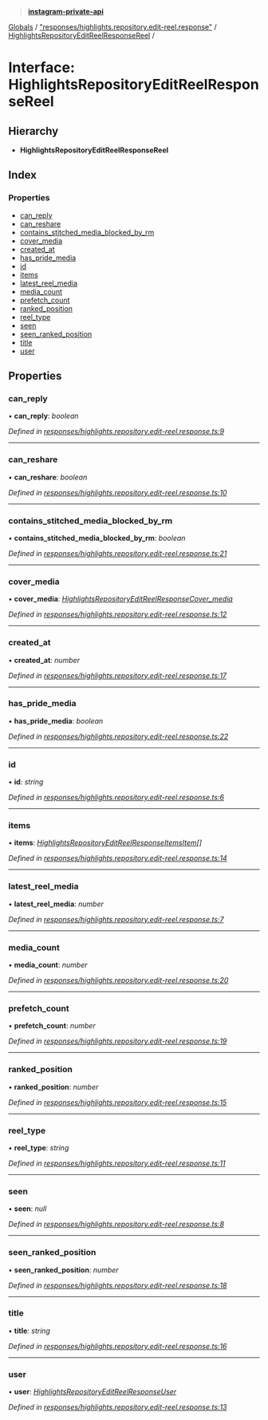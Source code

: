> **[instagram-private-api](../README.md)**

[Globals](../README.md) / ["responses/highlights.repository.edit-reel.response"](../modules/_responses_highlights_repository_edit_reel_response_.md) / [HighlightsRepositoryEditReelResponseReel](_responses_highlights_repository_edit_reel_response_.highlightsrepositoryeditreelresponsereel.md) /

# Interface: HighlightsRepositoryEditReelResponseReel

## Hierarchy

* **HighlightsRepositoryEditReelResponseReel**

## Index

### Properties

* [can_reply](_responses_highlights_repository_edit_reel_response_.highlightsrepositoryeditreelresponsereel.md#can_reply)
* [can_reshare](_responses_highlights_repository_edit_reel_response_.highlightsrepositoryeditreelresponsereel.md#can_reshare)
* [contains_stitched_media_blocked_by_rm](_responses_highlights_repository_edit_reel_response_.highlightsrepositoryeditreelresponsereel.md#contains_stitched_media_blocked_by_rm)
* [cover_media](_responses_highlights_repository_edit_reel_response_.highlightsrepositoryeditreelresponsereel.md#cover_media)
* [created_at](_responses_highlights_repository_edit_reel_response_.highlightsrepositoryeditreelresponsereel.md#created_at)
* [has_pride_media](_responses_highlights_repository_edit_reel_response_.highlightsrepositoryeditreelresponsereel.md#has_pride_media)
* [id](_responses_highlights_repository_edit_reel_response_.highlightsrepositoryeditreelresponsereel.md#id)
* [items](_responses_highlights_repository_edit_reel_response_.highlightsrepositoryeditreelresponsereel.md#items)
* [latest_reel_media](_responses_highlights_repository_edit_reel_response_.highlightsrepositoryeditreelresponsereel.md#latest_reel_media)
* [media_count](_responses_highlights_repository_edit_reel_response_.highlightsrepositoryeditreelresponsereel.md#media_count)
* [prefetch_count](_responses_highlights_repository_edit_reel_response_.highlightsrepositoryeditreelresponsereel.md#prefetch_count)
* [ranked_position](_responses_highlights_repository_edit_reel_response_.highlightsrepositoryeditreelresponsereel.md#ranked_position)
* [reel_type](_responses_highlights_repository_edit_reel_response_.highlightsrepositoryeditreelresponsereel.md#reel_type)
* [seen](_responses_highlights_repository_edit_reel_response_.highlightsrepositoryeditreelresponsereel.md#seen)
* [seen_ranked_position](_responses_highlights_repository_edit_reel_response_.highlightsrepositoryeditreelresponsereel.md#seen_ranked_position)
* [title](_responses_highlights_repository_edit_reel_response_.highlightsrepositoryeditreelresponsereel.md#title)
* [user](_responses_highlights_repository_edit_reel_response_.highlightsrepositoryeditreelresponsereel.md#user)

## Properties

###  can_reply

• **can_reply**: *boolean*

*Defined in [responses/highlights.repository.edit-reel.response.ts:9](https://github.com/dilame/instagram-private-api/blob/3e16058/src/responses/highlights.repository.edit-reel.response.ts#L9)*

___

###  can_reshare

• **can_reshare**: *boolean*

*Defined in [responses/highlights.repository.edit-reel.response.ts:10](https://github.com/dilame/instagram-private-api/blob/3e16058/src/responses/highlights.repository.edit-reel.response.ts#L10)*

___

###  contains_stitched_media_blocked_by_rm

• **contains_stitched_media_blocked_by_rm**: *boolean*

*Defined in [responses/highlights.repository.edit-reel.response.ts:21](https://github.com/dilame/instagram-private-api/blob/3e16058/src/responses/highlights.repository.edit-reel.response.ts#L21)*

___

###  cover_media

• **cover_media**: *[HighlightsRepositoryEditReelResponseCover_media](_responses_highlights_repository_edit_reel_response_.highlightsrepositoryeditreelresponsecover_media.md)*

*Defined in [responses/highlights.repository.edit-reel.response.ts:12](https://github.com/dilame/instagram-private-api/blob/3e16058/src/responses/highlights.repository.edit-reel.response.ts#L12)*

___

###  created_at

• **created_at**: *number*

*Defined in [responses/highlights.repository.edit-reel.response.ts:17](https://github.com/dilame/instagram-private-api/blob/3e16058/src/responses/highlights.repository.edit-reel.response.ts#L17)*

___

###  has_pride_media

• **has_pride_media**: *boolean*

*Defined in [responses/highlights.repository.edit-reel.response.ts:22](https://github.com/dilame/instagram-private-api/blob/3e16058/src/responses/highlights.repository.edit-reel.response.ts#L22)*

___

###  id

• **id**: *string*

*Defined in [responses/highlights.repository.edit-reel.response.ts:6](https://github.com/dilame/instagram-private-api/blob/3e16058/src/responses/highlights.repository.edit-reel.response.ts#L6)*

___

###  items

• **items**: *[HighlightsRepositoryEditReelResponseItemsItem](_responses_highlights_repository_edit_reel_response_.highlightsrepositoryeditreelresponseitemsitem.md)[]*

*Defined in [responses/highlights.repository.edit-reel.response.ts:14](https://github.com/dilame/instagram-private-api/blob/3e16058/src/responses/highlights.repository.edit-reel.response.ts#L14)*

___

###  latest_reel_media

• **latest_reel_media**: *number*

*Defined in [responses/highlights.repository.edit-reel.response.ts:7](https://github.com/dilame/instagram-private-api/blob/3e16058/src/responses/highlights.repository.edit-reel.response.ts#L7)*

___

###  media_count

• **media_count**: *number*

*Defined in [responses/highlights.repository.edit-reel.response.ts:20](https://github.com/dilame/instagram-private-api/blob/3e16058/src/responses/highlights.repository.edit-reel.response.ts#L20)*

___

###  prefetch_count

• **prefetch_count**: *number*

*Defined in [responses/highlights.repository.edit-reel.response.ts:19](https://github.com/dilame/instagram-private-api/blob/3e16058/src/responses/highlights.repository.edit-reel.response.ts#L19)*

___

###  ranked_position

• **ranked_position**: *number*

*Defined in [responses/highlights.repository.edit-reel.response.ts:15](https://github.com/dilame/instagram-private-api/blob/3e16058/src/responses/highlights.repository.edit-reel.response.ts#L15)*

___

###  reel_type

• **reel_type**: *string*

*Defined in [responses/highlights.repository.edit-reel.response.ts:11](https://github.com/dilame/instagram-private-api/blob/3e16058/src/responses/highlights.repository.edit-reel.response.ts#L11)*

___

###  seen

• **seen**: *null*

*Defined in [responses/highlights.repository.edit-reel.response.ts:8](https://github.com/dilame/instagram-private-api/blob/3e16058/src/responses/highlights.repository.edit-reel.response.ts#L8)*

___

###  seen_ranked_position

• **seen_ranked_position**: *number*

*Defined in [responses/highlights.repository.edit-reel.response.ts:18](https://github.com/dilame/instagram-private-api/blob/3e16058/src/responses/highlights.repository.edit-reel.response.ts#L18)*

___

###  title

• **title**: *string*

*Defined in [responses/highlights.repository.edit-reel.response.ts:16](https://github.com/dilame/instagram-private-api/blob/3e16058/src/responses/highlights.repository.edit-reel.response.ts#L16)*

___

###  user

• **user**: *[HighlightsRepositoryEditReelResponseUser](_responses_highlights_repository_edit_reel_response_.highlightsrepositoryeditreelresponseuser.md)*

*Defined in [responses/highlights.repository.edit-reel.response.ts:13](https://github.com/dilame/instagram-private-api/blob/3e16058/src/responses/highlights.repository.edit-reel.response.ts#L13)*